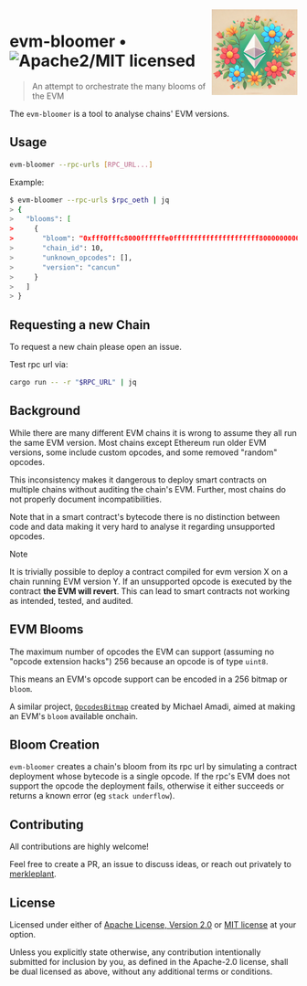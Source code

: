 <img align="right" width="150" height="150" top="100" src="./assets/logo.png">

# evm-bloomer • ![Apache2/MIT licensed][license-shield]

> An attempt to orchestrate the many blooms of the EVM

The `evm-bloomer` is a tool to analyse chains' EVM versions.

## Usage

```sh
evm-bloomer --rpc-urls [RPC_URL...]
```

Example:
```sh
$ evm-bloomer --rpc-urls $rpc_oeth | jq
> {
>   "blooms": [
>     {
>       "bloom": "0xfff0fffc8000ffffffe0fffffffffffffffffffff8000000000000000000fc27",
>       "chain_id": 10,
>       "unknown_opcodes": [],
>       "version": "cancun"
>     }
>   ]
> }
```

## Requesting a new Chain

To request a new chain please open an issue.

Test rpc url via:
```sh
cargo run -- -r "$RPC_URL" | jq
```

## Background

While there are many different EVM chains it is wrong to assume they all run the same EVM version.
Most chains except Ethereum run older EVM versions, some include custom opcodes, and some removed
"random" opcodes.

This inconsistency makes it dangerous to deploy smart contracts on multiple chains without auditing
the chain's EVM. Further, most chains do not properly document incompatibilities.

Note that in a smart contract's bytecode there is no distinction between code and data making it
very hard to analyse it regarding unsupported opcodes.

> [!NOTE]
> It is trivially possible to deploy a contract compiled for evm version X on a chain running
> EVM version Y. If an unsupported opcode is executed by the contract __the EVM will revert__.
> This can lead to smart contracts not working as intended, tested, and audited.

## EVM Blooms

The maximum number of opcodes the EVM can support (assuming no "opcode extension hacks")
256 because an opcode is of type `uint8`.

This means an EVM's opcode support can be encoded in a 256 bitmap or `bloom`.

A similar project, [`OpcodesBitmap`](https://github.com/AmadiMichael/OpcodesBitmap/blob/main/src/OpcodesBitmap.sol) created by Michael Amadi, aimed at making an EVM's `bloom` available onchain.

## Bloom Creation

`evm-bloomer` creates a chain's bloom from its rpc url by simulating a contract deployment whose
bytecode is a single opcode. If the rpc's EVM does not support the opcode the deployment fails,
otherwise it either succeeds or returns a known error (eg `stack underflow`).

## Contributing

All contributions are highly welcome!

Feel free to create a PR, an issue to discuss ideas, or reach out privately to [merkleplant](https://merkleplant.xyz).

## License

Licensed under either of <a href="LICENSE-APACHE">Apache License, Version 2.0</a> or <a href="LICENSE-MIT">MIT license</a> at your option.

Unless you explicitly state otherwise, any contribution intentionally submitted for inclusion by you, as defined in the Apache-2.0 license, shall be dual licensed as above, without any additional terms or conditions.

<!--- Shields -->
[license-shield]: https://img.shields.io/badge/license-Apache2.0/MIT-blue.svg
